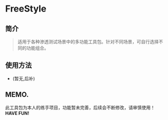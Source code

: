 # FreeStyle
## 简介
>适用于各种渗透测试场景中的多功能工具包。针对不同场景，可自行选择不同的功能组合。
## 使用方法
- (暂无,后补)
## MEMO.
此工具包为本人的练手项目，功能暂未完善，后续会不断修改，请审慎使用！
**HAVE FUN!**
